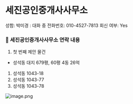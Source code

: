 # 세진공인중개사사무소

성함: 박미경
: 대화 중
전화번호: 010-4527-7813
회신 여부: Yes

### 📍 세진공인중개사사무소 연락 내용

1. 첫 번째 제안 물건
- 성석동 대지 679평, 60평 4동 26억
1. 성석동 1043-18
2. 성석동 1043-77
3. 성석동 1043-78

![image.png](image%20146.png)